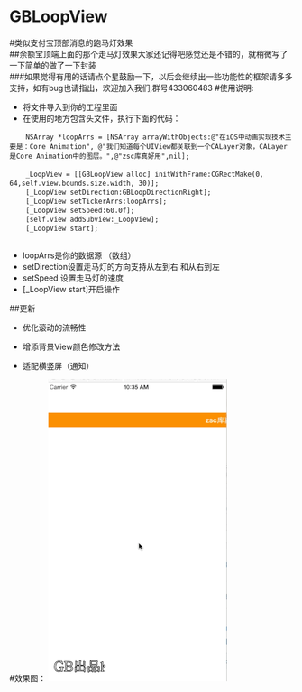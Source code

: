 # GBLoopView
#类似支付宝顶部消息的跑马灯效果<br>
##余额宝顶端上面的那个走马灯效果大家还记得吧感觉还是不错的，就稍微写了一下简单的做了一下封装<br>
###如果觉得有用的话请点个星鼓励一下，以后会继续出一些功能性的框架请多多支持，如有bug也请指出，欢迎加入我们,群号433060483
#使用说明:<br>
* 将文件导入到你的工程里面
* 在使用的地方包含头文件，执行下面的代码：
```
    NSArray *loopArrs = [NSArray arrayWithObjects:@"在iOS中动画实现技术主要是：Core Animation", @"我们知道每个UIView都关联到一个CALayer对象，CALayer是Core Animation中的图层。",@"zsc库真好用",nil];
    
    _LoopView = [[GBLoopView alloc] initWithFrame:CGRectMake(0, 64,self.view.bounds.size.width, 30)];
    [_LoopView setDirection:GBLoopDirectionRight];
    [_LoopView setTickerArrs:loopArrs];
    [_LoopView setSpeed:60.0f];
    [self.view addSubview:_LoopView];
    [_LoopView start];
    
```
* loopArrs是你的数据源 （数组）<br>
* setDirection设置走马灯的方向支持从左到右 和从右到左
* setSpeed 设置走马灯的速度
* [_LoopView start]开启操作



##更新

 * 优化滚动的流畅性
 
 * 增添背景View颜色修改方法
 
 * 适配横竖屏（通知）

#效果图：
![image](https://github.com/mokey1422/gifResource/blob/master/loopview.gif)
